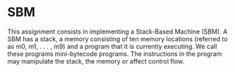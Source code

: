 # SBM
This assignment consists in implementing a Stack-Based Machine (SBM). A SBM has a
stack, a memory consisting of ten memory locations (referred to as m0, m1, . . . , m9) and
a program that it is currently executing. We call these programs mini-bytecode programs.
The instructions in the program may manipulate the stack, the memory or affect control
flow.
